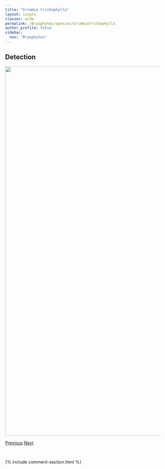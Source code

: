 ```yaml
---
title: "Grimmia trichophylla"
layout: single
classes: wide
permalink: /Bryophytes/species/GrimmiaTrichophylla
author_profile: false
sidebar:
  nav: "Bryophytes"
---
```


<h2>Detection</h2>

<a href="https://drive.google.com/uc?export=view&id=1-tsos8QW2xX0OhnDuJXhWkQjgcfl10T4">
<img src="https://drive.google.com/uc?export=view&id=1-tsos8QW2xX0OhnDuJXhWkQjgcfl10T4" height = "1200" width = "800">
</a>


<a href="/DevelopmentWebsite/Bryophytes/species/GrimmiaMuehlenbeckii" class="pagination--pager" title="Grimmia muehlenbeckii">Previous</a> <a href="/DevelopmentWebsite/Bryophytes/species/GymnocoleaInflata" class="pagination--pager" title="Gymnocolea inflata">Next</a>

<p>&nbsp;</p>

{% include comment-section.html %}
